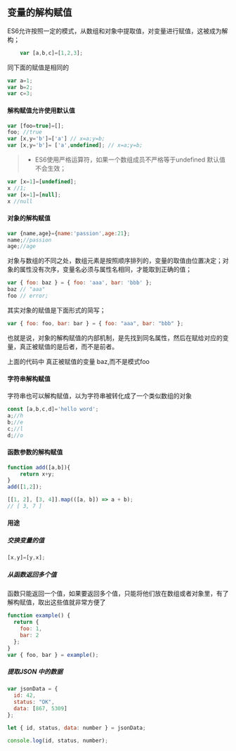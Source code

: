 ## 变量的解构赋值

ES6允许按照一定的模式，从数组和对象中提取值，对变量进行赋值，这被成为解构；

``` javascript
    var [a,b,c]=[1,2,3];
```
同下面的赋值是相同的
``` javascript
var a=1;
var b=2;
var c=3;
```
#### 解构赋值允许使用默认值
```javascript
var [foo=true]=[];
foo; //true
var [x,y='b']=['a'] // x=a;y=b;
var [x,y='b']= ['a',undefined]; // x=a;y=b;
```
> * ES6使用严格运算符，如果一个数组成员不严格等于undefined 默认值不会生效；

```javascript
var [x=1]=[undefined];
x //1;
var [x=1]=[null];
x //null

```
#### 对象的解构赋值
```javascript
var {name,age}={name:'passion',age:21};
name;//passion
age;//age
```
对象与数组的不同之处，数组元素是按照顺序排列的，变量的取值由位置决定；对象的属性没有次序，变量名必须与属性名相同，才能取到正确的值；
``` javascript
var { foo: baz } = { foo: 'aaa', bar: 'bbb' };
baz // "aaa"
foo // error;
```
其实对象的赋值是下面形式的简写；
``` javascript
var { foo: foo, bar: bar } = { foo: "aaa", bar: "bbb" };
```
也就是说，对象的解构赋值的内部机制，是先找到同名属性，然后在赋给对应的变量，真正被赋值的是后者，而不是前者。

上面的代码中 真正被赋值的变量 baz,而不是模式foo

#### 字符串解构赋值
字符串也可以解构赋值，以为字符串被转化成了一个类似数组的对象
``` javascript
const [a,b,c,d]='hello word';
a;//h
b;//e
c;//l
d;//o

```
#### 函数参数的解构赋值
``` javascript
function add([a,b]){
    return x+y;
}
add([1,2]);

[[1, 2], [3, 4]].map(([a, b]) => a + b);
// [ 3, 7 ]
```
#### 用途
##### 交换变量的值
``` javascript
[x,y]=[y,x];
```
##### 从函数返回多个值
函数只能返回一个值，如果要返回多个值，只能将他们放在数组或者对象里，有了解构赋值，取出这些值就非常方便了
``` javascript
function example() {
  return {
    foo: 1,
    bar: 2
  };
}
var { foo, bar } = example();
```
##### 提取JSON 中的数据
``` javascript
var jsonData = {
  id: 42,
  status: "OK",
  data: [867, 5309]
};

let { id, status, data: number } = jsonData;

console.log(id, status, number);
```

